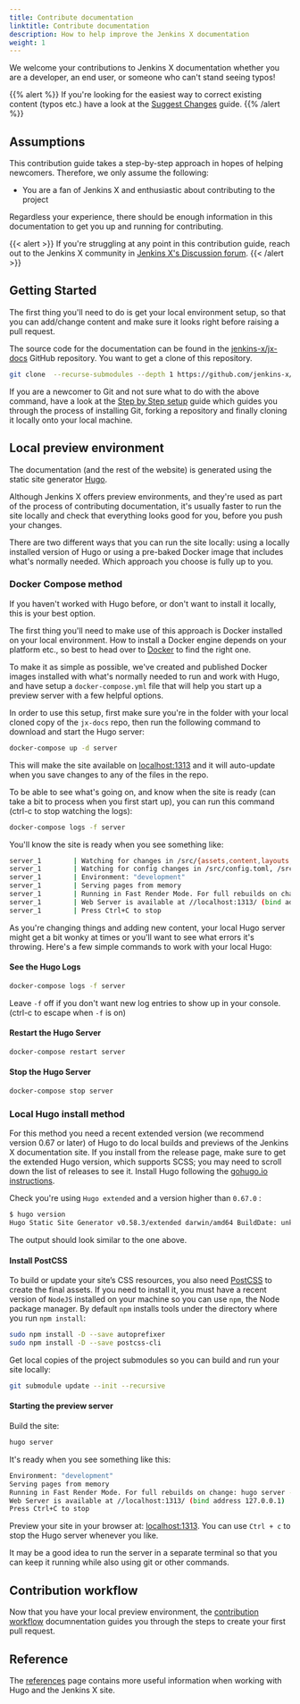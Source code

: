 ```yaml
---
title: Contribute documentation
linktitle: Contribute documentation
description: How to help improve the Jenkins X documentation
weight: 1
---
```


We welcome your contributions to Jenkins X documentation whether you are a developer, an end user, or someone who can't stand seeing typos!

{{% alert %}}
If you're looking for the easiest way to correct existing content (typos etc.) have a look at the [Suggest Changes](/docs/guides/contributing/documentation//changes) guide.
{{% /alert %}}

## Assumptions

This contribution guide takes a step-by-step approach in hopes of helping newcomers.
Therefore, we only assume the following:

* You are a fan of Jenkins X and enthusiastic about contributing to the project

Regardless your experience, there should be enough information in this documentation to get you up and running for contributing.

{{< alert >}}
If you're struggling at any point in this contribution guide, reach out to the Jenkins X community in [Jenkins X's Discussion forum](/community/).
{{< /alert >}}

## Getting Started

The first thing you'll need to do is get your local environment setup, so that you can add/change content and make sure it looks right before raising a pull request.

The source code for the documentation can be found in the [jenkins-x/jx-docs](https://github.com/jenkins-x/jx-docs) GitHub repository.
You want to get a clone of this repository.

```bash
git clone  --recurse-submodules --depth 1 https://github.com/jenkins-x/jx-docs.git
```

If you are a newcomer to Git and not sure what to do with the above command, have a look at the [Step by Step setup](/docs/guides/contributing/documentation//step-by-step) guide which guides you through the process of installing Git, forking a repository and finally cloning it locally onto your local machine.

## Local preview environment

The documentation (and the rest of the website) is generated using the static site generator [Hugo](https://gohugo.io).

Although Jenkins X offers preview environments, and they're used as part of the process of contributing documentation, it's usually faster to run the site locally and check that everything looks good for you, before you push your changes.

There are two different ways that you can run the site locally: using a locally installed version of Hugo or using a pre-baked Docker image that includes what's normally needed. Which approach you choose is fully up to you.

### Docker Compose method

If you haven't worked with Hugo before, or don't want to install it locally, this is your best option.

The first thing you'll need to make use of this approach is Docker installed on your local environment. How to install a Docker engine depends on your platform etc., so best to head over to [Docker](https://docs.docker.com/install/) to find the right one.

To make it as simple as possible, we've created and published Docker images installed with what's normally needed to run and work with Hugo, and have setup a `docker-compose.yml` file that will help you start up a preview server with a few helpful options.

In order to use this setup, first make sure you're in the folder with your local cloned copy of the `jx-docs` repo, then run the following command to download and start the Hugo server:

```sh
docker-compose up -d server
```

This will make the site available on [localhost:1313](http://localhost:1313/) and it will auto-update when you save changes to any of the files in the repo.

To be able to see what's going on, and know when the site is ready (can take a bit to process when you first start up), you can run this command (ctrl-c to stop watching the logs):

```sh
docker-compose logs -f server
```

You'll know the site is ready when you see something like:

```sh
server_1        | Watching for changes in /src/{assets,content,layouts,static,themes}
server_1        | Watching for config changes in /src/config.toml, /src/themes/docsy/config.toml
server_1        | Environment: "development"
server_1        | Serving pages from memory
server_1        | Running in Fast Render Mode. For full rebuilds on change: hugo server --disableFastRender
server_1        | Web Server is available at //localhost:1313/ (bind address 0.0.0.0)
server_1        | Press Ctrl+C to stop
```

As you're changing things and adding new content, your local Hugo server might get a bit wonky at times or you'll want to see what errors it's throwing. Here's a few simple commands to work with your local Hugo:

#### See the Hugo Logs

```sh
docker-compose logs -f server
```

Leave `-f` off if you don't want new log entries to show up in your console. (ctrl-c to escape when `-f` is on)

#### Restart the Hugo Server

```sh
docker-compose restart server
```

#### Stop the Hugo Server

```sh
docker-compose stop server
```

### Local Hugo install method

For this method you need a recent extended version (we recommend version 0.67 or later) of Hugo to do local builds and previews of the Jenkins X documentation site.
If you install from the release page, make sure to get the extended Hugo version, which supports SCSS; you may need to scroll down the list of releases to see it.
Install Hugo following the [gohugo.io instructions](https://gohugo.io/getting-started/installing).

Check you're using `Hugo extended` and a version higher than `0.67.0` :

```sh
$ hugo version
Hugo Static Site Generator v0.58.3/extended darwin/amd64 BuildDate: unknown
```

The output should look similar to the one above.

#### Install PostCSS

To build or update your site’s CSS resources, you also need [PostCSS](https://postcss.org/) to create the final assets. If you need to install it, you must have a recent version of `NodeJS` installed on your machine so you can use `npm`, the Node package manager. By default `npm` installs tools under the directory where you run `npm install`:

```sh
sudo npm install -D --save autoprefixer
sudo npm install -D --save postcss-cli
```

Get local copies of the project submodules so you can build and run your site locally:

```sh
git submodule update --init --recursive
```

#### Starting the preview server

Build the site:

```sh
hugo server
```

It's ready when you see something like this:

```sh
Environment: "development"
Serving pages from memory
Running in Fast Render Mode. For full rebuilds on change: hugo server --disableFastRender
Web Server is available at //localhost:1313/ (bind address 127.0.0.1)
Press Ctrl+C to stop
```

Preview your site in your browser at: [localhost:1313](http://localhost:1313). You can use `Ctrl + c` to stop the Hugo server whenever you like.

It may be a good idea to run the server in a separate terminal so that you can keep it running while also using git or other commands.

## Contribution workflow

Now that you have your local preview environment, the [contribution workflow](/docs/guides/contributing/documentation//workflow) documnentation guides you through the steps to create your first pull request.

## Reference

The [references](/docs/guides/contributing/documentation//reference) page contains more useful information when working with Hugo and the Jenkins X site.

